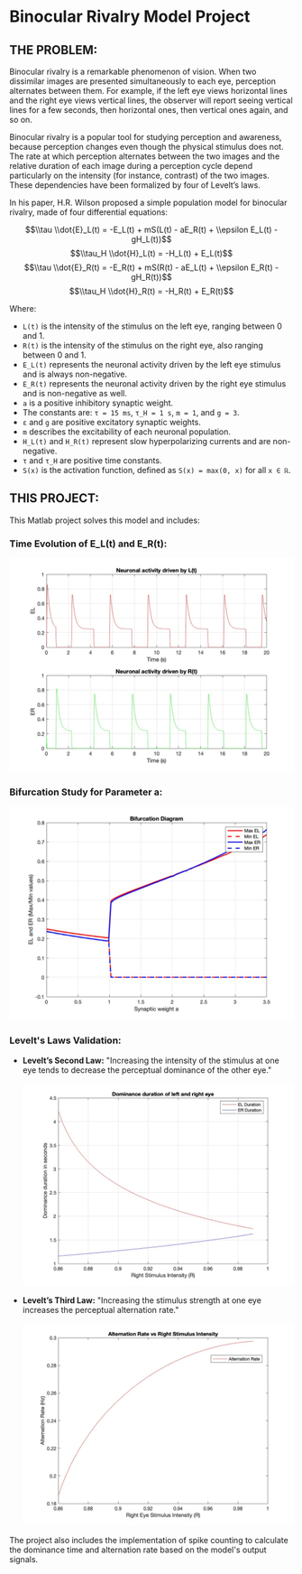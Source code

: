 # Binocular Rivalry Model Project

## THE PROBLEM:

Binocular rivalry is a remarkable phenomenon of vision. When two dissimilar images are presented simultaneously to each eye, perception alternates between them. For example, if the left eye views horizontal lines and the right eye views vertical lines, the observer will report seeing vertical lines for a few seconds, then horizontal ones, then vertical ones again, and so on.

Binocular rivalry is a popular tool for studying perception and awareness, because perception changes even though the physical stimulus does not. The rate at which perception alternates between the two images and the relative duration of each image during a perception cycle depend particularly on the intensity (for instance, contrast) of the two images. These dependencies have been formalized by four of Levelt’s laws.

In his paper, H.R. Wilson proposed a simple population model for binocular rivalry, made of four differential equations:

$$\\tau \\dot{E}_L(t) = -E_L(t) + mS(L(t) - aE_R(t) + \\epsilon E_L(t) - gH_L(t))$$
$$\\tau_H \\dot{H}_L(t) = -H_L(t) + E_L(t)$$
$$\\tau \\dot{E}_R(t) = -E_R(t) + mS(R(t) - aE_L(t) + \\epsilon E_R(t) - gH_R(t))$$
$$\\tau_H \\dot{H}_R(t) = -H_R(t) + E_R(t)$$

Where:
- `L(t)` is the intensity of the stimulus on the left eye, ranging between 0 and 1.
- `R(t)` is the intensity of the stimulus on the right eye, also ranging between 0 and 1.
- `E_L(t)` represents the neuronal activity driven by the left eye stimulus and is always non-negative.
- `E_R(t)` represents the neuronal activity driven by the right eye stimulus and is non-negative as well.
- `a` is a positive inhibitory synaptic weight.
- The constants are: `τ = 15 ms`, `τ_H = 1 s`, `m = 1`, and `g = 3`.
- `ε` and `g` are positive excitatory synaptic weights.
- `m` describes the excitability of each neuronal population.
- `H_L(t)` and `H_R(t)` represent slow hyperpolarizing currents and are non-negative.
- `τ` and `τ_H` are positive time constants.
- `S(x)` is the activation function, defined as `S(x) = max(0, x)` for all `x ∈ ℝ`.


## THIS PROJECT:

This Matlab project solves this model and includes:

### Time Evolution of E_L(t) and E_R(t):

![Time Evolution Plot](results/images/Q4-Time-Evolution-EL-ER.jpg)

### Bifurcation Study for Parameter a:

![Bifurcation Diagram](results/images/Q5-Bifurcation-Diagram.jpg)

### Levelt's Laws Validation:

- **Levelt’s Second Law:** "Increasing the intensity of the stimulus at one eye tends to decrease the perceptual dominance of the other eye."
  
  ![Second Law Validation](results/images/Q6-ER&ELvsR-normalized.jpg)

- **Levelt’s Third Law:** "Increasing the stimulus strength at one eye increases the perceptual alternation rate."
  
  ![Third Law Validation](results/images/Q7-Alternation-Rate.jpg)

The project also includes the implementation of spike counting to calculate the dominance time and alternation rate based on the model's output signals.